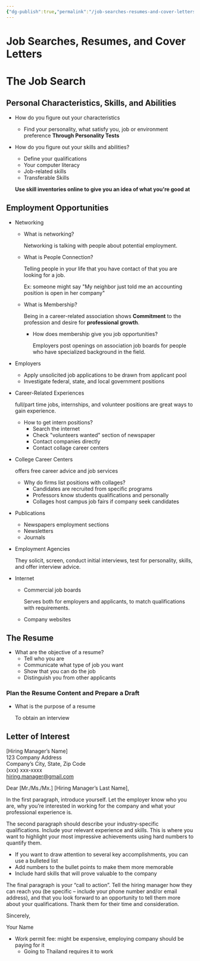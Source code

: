 ```yaml
---
{"dg-publish":true,"permalink":"/job-searches-resumes-and-cover-letters/"}
---
```


# Job Searches, Resumes, and Cover Letters

# The Job Search

## Personal Characteristics, Skills, and Abilities

- How do you figure out your characteristics
    - Find your personality, what satisfy you, job or environment preference **Through Personality Tests**
- How do you figure out your skills and abilities?
    - Define your qualifications
    - Your computer literacy
    - Job-related skills
    - Transferable Skills
    
    **Use skill inventories online to give you an idea of what you're good at**
    

## Employment Opportunities

- Networking
    - What is networking?
        
        Networking is talking with people about potential employment. 
        
    - What is People Connection?
        
        Telling people in your life that you have contact of that you are looking for a job.
        
        Ex: someone might say "My neighbor just told me an accounting position is open in her company"
        
    - What is Membership?
        
        Being in a career-related association shows **Commitment** to the profession and desire for **professional growth**.
        
        - How does membership give you job opportunities?
            
            Employers post openings on association job boards for people who have specialized background in the field.
            
        
- Employers
    - Apply unsolicited job applications to be drawn from applicant pool
    - Investigate federal, state, and local government positions
- Career-Related Experiences
    
    full/part time jobs, internships, and volunteer positions are great ways to gain experience.
    
    - How to get intern positions?
        - Search the internet
        - Check "volunteers wanted" section of newspaper
        - Contact companies directly
        - Contact collage career centers
- College Career Centers
    
    offers free career advice and job services
    
    - Why do firms list positions with collages?
        - Candidates are recruited from specific programs
        - Professors know students qualifications and personally
        - Collages host campus job fairs if company seek candidates
- Publications
    - Newspapers employment sections
    - Newsletters
    - Journals
- Employment Agencies
    
    They solicit, screen, conduct initial interviews, test for personality, skills, and offer interview advice.
    
- Internet
    - Commercial job boards
        
        Serves both for employers and applicants, to match qualifications with requirements.
        
    - Company websites
    

## The Resume

- What are the objective of a resume?
    - Tell who you are
    - Communicate what type of job you want
    - Show that you can do the job
    - Distinguish you from other applicants

### Plan the Resume Content and Prepare a Draft

- What is the purpose of a resume
    
    To obtain an interview


## Letter of Interest

[Hiring Manager’s Name]  
123 Company Address  
Company’s City, State, Zip Code  
(xxx) xxx-xxxx  
hiring.manager@gmail.com

Dear [Mr./Ms./Mx.] [Hiring Manager’s Last Name],

In the first paragraph, introduce yourself. Let the employer know who you are, why you’re interested in working for the company and what your professional experience is.

The second paragraph should describe your industry-specific qualifications. Include your relevant experience and skills. This is where you want to highlight your most impressive achievements using hard numbers to quantify them.

-   If you want to draw attention to several key accomplishments, you can use a bulleted list
-   Add numbers to the bullet points to make them more memorable
-   Include hard skills that will prove valuable to the company

The final paragraph is your “call to action”. Tell the hiring manager how they can reach you (be specific – include your phone number and/or email address), and that you look forward to an opportunity to tell them more about your qualifications. Thank them for their time and consideration.

Sincerely,

Your Name


- Work permit fee: might be expensive, employing company should be paying for it
	- Going to Thailand requires it to work